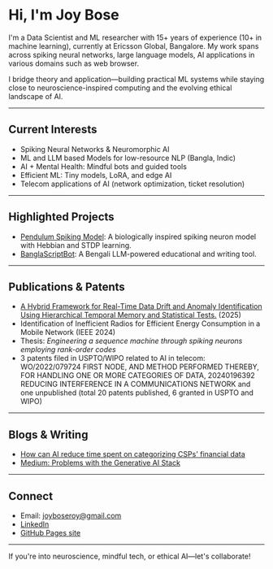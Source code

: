 # Hi, I'm Joy Bose

I'm a Data Scientist and ML researcher with 15+ years of experience (10+ in machine learning), currently at Ericsson Global, Bangalore. My work spans across spiking neural networks, large language models, AI applications in various domains such as web browser.

I bridge theory and application—building practical ML systems while staying close to neuroscience-inspired computing and the evolving ethical landscape of AI.

---

## Current Interests
- Spiking Neural Networks & Neuromorphic AI
- ML and LLM based Models for low-resource NLP (Bangla, Indic)
- AI + Mental Health: Mindful bots and guided tools
- Efficient ML: Tiny models, LoRA, and edge AI
- Telecom applications of AI (network optimization, ticket resolution)

---

## Highlighted Projects

- [ Pendulum Spiking Model](https://github.com/joyboseroy/pendulum-spiking-model): A biologically inspired spiking neuron model with Hebbian and STDP learning.
- [ BanglaScriptBot](https://github.com/joyboseroy/BanglaScriptBot): A Bengali LLM-powered educational and writing tool.

---

## Publications & Patents
-  [A Hybrid Framework for Real-Time Data Drift and Anomaly Identification Using Hierarchical Temporal Memory and Statistical Tests.](https://www.arxiv.org/abs/2504.18599) (2025)
-  Identification of Inefficient Radios for Efficient Energy Consumption in a Mobile Network (IEEE 2024)
-  Thesis: *Engineering a sequence machine through spiking neurons employing rank-order codes*
-  3 patents filed in USPTO/WIPO related to AI in telecom: WO/2022/079724 FIRST NODE, AND METHOD PERFORMED THEREBY, FOR HANDLING ONE OR MORE CATEGORIES OF DATA, 20240196392 REDUCING INTERFERENCE IN A COMMUNICATIONS NETWORK and one unpublished (total 20 patents published, 6 granted in USPTO and WIPO)

---

## Blogs & Writing
- [How can AI reduce time spent on categorizing CSPs' financial data](https://www.ericsson.com/en/blog/2021/3/ai-for-categorizing-telecom-data)
- [Medium: Problems with the Generative AI Stack](https://medium.com/@joyboseroy/problems-with-the-generative-ai-stack-b27470eef640)

---

## Connect
-  Email: joyboseroy@gmail.com
-  [LinkedIn](https://linkedin.com/in/joyboseroy)
-  [GitHub Pages site](https://joyboseroy.github.io) 

---

If you're into neuroscience, mindful tech, or ethical AI—let's collaborate!
